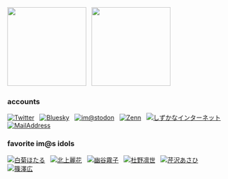 <div align="left">
<img height="180px" src="https://github-readme-stats.vercel.app/api?username=arrow2nd&count_private=true&icon_color=515558&title_color=515558&text_color=515558" />
&nbsp;
<img height="180px" src="https://github-readme-stats.vercel.app/api/top-langs/?username=arrow2nd&title_color=515558&text_color=515558&langs_count=3" />
</div>

### accounts

[![Twitter](https://img.shields.io/badge/X-000000?logo=X&logoColor=white&style=for-the-badge)](https://x.com/_arrow2nd)
&nbsp;
[![Bluesky](https://img.shields.io/badge/Bluesky-0285FF?logo=Bluesky&logoColor=white&style=for-the-badge)](https://bsky.app/profile/arrow2nd.com)
&nbsp;
[![im@stodon](https://img.shields.io/badge/im@stodon-6364FF?logo=Mastodon&logoColor=white&style=for-the-badge)](https://imastodon.net/@arrow2nd)
&nbsp;
[![Zenn](https://img.shields.io/badge/Zenn-3EA8FF?logo=Zenn&logoColor=white&style=for-the-badge)](https://zenn.dev/arrow2nd)
&nbsp;
[![しずかなインターネット](https://img.shields.io/badge/sizu.me-eff7ff?style=for-the-badge)](https://sizu.me/arrow2nd)
&nbsp;
[![MailAddress](https://img.shields.io/badge/Contact-840010?logo=Gmail&logoColor=white&style=for-the-badge)](mailto:contact@arrow2nd.com)

### favorite im@s idols

[![白菊ほたる](https://img.shields.io/badge/CINDERELLA%20GIRLS-%E7%99%BD%E8%8F%8A%E3%81%BB%E3%81%9F%E3%82%8B-D162CB?style=for-the-badge)](https://idollist.idolmaster-official.jp/detail/20088)
&nbsp;
[![北上麗花](https://img.shields.io/badge/MILLION%20LIVE!-%E5%8C%97%E4%B8%8A%E9%BA%97%E8%8A%B1-6BB6B0?style=for-the-badge)](https://idollist.idolmaster-official.jp/detail/30005)
&nbsp;
[![幽谷霧子](https://img.shields.io/badge/SHINY%20COLORS-%E5%B9%BD%E8%B0%B7%E9%9C%A7%E5%AD%90-D9F2FF?style=for-the-badge)](https://idollist.idolmaster-official.jp/detail/50023)
&nbsp;
[![杜野凛世](https://img.shields.io/badge/SHINY%20COLORS-%E6%9D%9C%E9%87%8E%E5%87%9B%E4%B8%96-89C3EB?style=for-the-badge)](https://idollist.idolmaster-official.jp/detail/50022)
&nbsp;
[![芹沢あさひ](https://img.shields.io/badge/SHINY%20COLORS-%E8%8A%B9%E6%B2%A2%E3%81%82%E3%81%95%E3%81%B2-F30100?style=for-the-badge)](https://idollist.idolmaster-official.jp/detail/50013)
&nbsp;
[![篠澤広](https://img.shields.io/badge/%E5%88%9D%E6%98%9F%E5%AD%A6%E5%9C%92-%E7%AF%A0%E6%BE%A4%E5%BA%83-48C6DA?style=for-the-badge)](https://idollist.idolmaster-official.jp/detail/60008)

